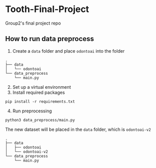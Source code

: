 # Tooth-Final-Project
Group2's final project repo

## How to run data preprocess
1. Create a `data` folder and place `odontoai` into the folder
```
.
├── data
│   └── odontoai
└── data_preprocess
    └── main.py
```
2. Set up a virtual environment
3. Install required packages
```
pip install -r requirements.txt
```
4. Run preprocessing
```
python3 data_preprocess/main.py
```

The new dataset will be placed in the `data` folder, which is `odontoai-v2`
```
.
├── data
│   ├── odontoai
│   └── odontoai-v2
└── data_preprocess
    └── main.py
```